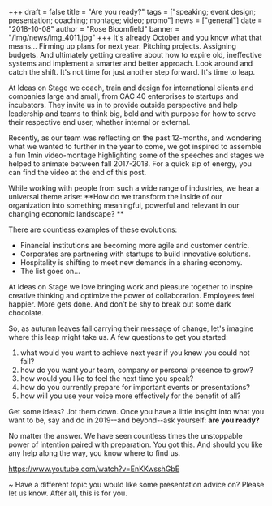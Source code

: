 +++
draft = false
title = "Are you ready?"
tags = ["speaking; event design; presentation; coaching; montage; video; promo"]
news = ["general"]
date = "2018-10-08"
author = "Rose Bloomfield"
banner = "/img/news/img_4011.jpg"
+++
It's already October and you know what that means... Firming up plans for next year. Pitching projects. Assigning budgets. And ultimately getting creative about how to expire old, ineffective systems and implement a smarter and better approach. Look around and catch the shift. It's not time for just another step forward. It's time to leap.

At Ideas on Stage we coach, train and design for international clients and companies large and small, from CAC 40 enterprises to startups and incubators. They invite us in to provide outside perspective and help leadership and teams to think big, bold and with purpose for how to serve their respective end user, whether internal or external.

Recently, as our team was reflecting on the past 12-months, and wondering what we wanted to further in the year to come, we got inspired to assemble a fun 1min video-montage highlighting some of the speeches and stages we helped to animate between fall 2017-2018. For a quick sip of energy, you can find the video at the end of this post.

While working with people from such a wide range of industries, we hear a universal theme arise: **How do we transform the inside of our organization into something meaningful, powerful and relevant in our changing economic landscape? **

There are countless examples of these evolutions: 

* Financial institutions are becoming more agile and customer centric. 
* Corporates are partnering with startups to build innovative solutions. 
* Hospitality is shifting to meet new demands in a sharing economy.
* The list goes on...

At Ideas on Stage we love bringing work and pleasure together to inspire creative thinking and optimize the power of collaboration. Employees feel happier. More gets done. And don’t be shy to break out some dark chocolate. 

So, as autumn leaves fall carrying their message of change, let's imagine where this leap might take us. A few questions to get you started: 

1. what would you want to achieve next year if you knew you could not fail? 
2. how do you want your team, company or personal presence to grow?
3. how would you like to feel the next time you speak?
4. how do you currently prepare for important events or presentations?
5. how will you use your voice more effectively for the benefit of all?

Get some ideas? Jot them down. Once you have a little insight into what you want to be, say and do in 2019--and beyond--ask yourself: **are you ready?**

No matter the answer. We have seen countless times the unstoppable power of intention paired with preparation. You got this. And should you like any help along the way, you know where to find us.

<https://www.youtube.com/watch?v=EnKKwsshGbE>

~ Have a different topic you would like some presentation advice on? Please let us know. After all, this is for you.
